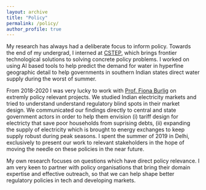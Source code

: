 ```yaml
---
layout: archive
title: "Policy"
permalink: /policy/
author_profile: true
---
```


My research has always had a deliberate focus to inform policy. Towards the end of my undergrad, I interned at [CSTEP](https://cstep.in), which brings frontier technological solutions to solving concrete policy problems. I worked on using AI based tools to help predict the demand for water in hyperfine geographic detail to help governments in southern Indian states direct water supply during the worst of summer.

From 2018-2020 I was very lucky to work with [Prof. Fiona Burlig](https://www.fionaburlig.com) on extremly policy relevant projects. We studied Indian electricity markets and tried to understand understand regulatory blind spots in their market design. We communicated our findings directly to central and state government actors in order to help them envision (i) tariff design for electricty that save poor households from suprising debts, (ii) expanding the supply of electricity which is brought to energy exchanges to keep supply robust during peak seasons. I spent the summer of 2019 in Delhi, exclusively to present our work to relevant stakeholders in the hope of moving the needle on these policies in the near future. 

My own research focuses on questions which have direct policy relevance. I am very keen to partner with policy organisations that bring their domain expertise and effective outreach, so that we can help shape better regulatory policies in tech and developing markets. 